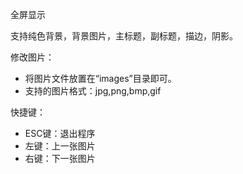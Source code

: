 全屏显示

支持纯色背景，背景图片，主标题，副标题，描边，阴影。

修改图片：
+ 将图片文件放置在“images”目录即可。
+ 支持的图片格式：jpg,png,bmp,gif

快捷键：
+ ESC键：退出程序
+ 左键：上一张图片
+ 右键：下一张图片
